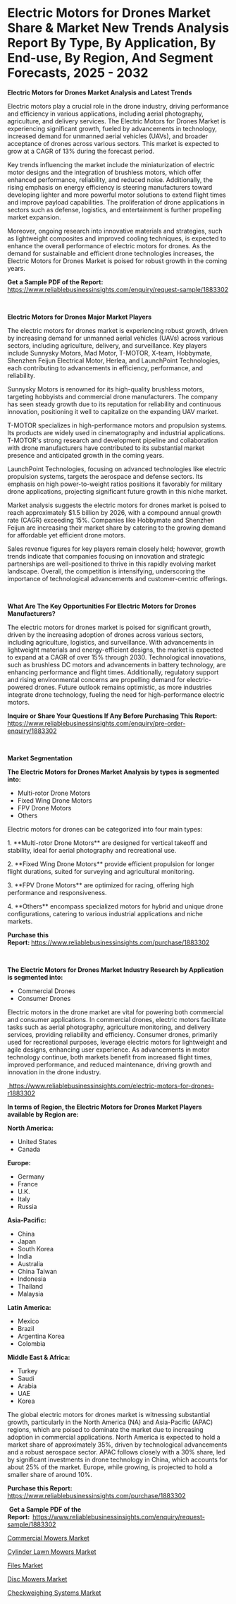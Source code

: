 <p><h1>Electric Motors for Drones Market Share & Market New Trends Analysis Report By Type, By Application, By End-use, By Region, And Segment Forecasts, 2025 - 2032</h1></p><p><strong>Electric Motors for Drones Market Analysis and Latest Trends</strong></p>
<p><p>Electric motors play a crucial role in the drone industry, driving performance and efficiency in various applications, including aerial photography, agriculture, and delivery services. The Electric Motors for Drones Market is experiencing significant growth, fueled by advancements in technology, increased demand for unmanned aerial vehicles (UAVs), and broader acceptance of drones across various sectors. This market is expected to grow at a CAGR of 13% during the forecast period.</p><p>Key trends influencing the market include the miniaturization of electric motor designs and the integration of brushless motors, which offer enhanced performance, reliability, and reduced noise. Additionally, the rising emphasis on energy efficiency is steering manufacturers toward developing lighter and more powerful motor solutions to extend flight times and improve payload capabilities. The proliferation of drone applications in sectors such as defense, logistics, and entertainment is further propelling market expansion. </p><p>Moreover, ongoing research into innovative materials and strategies, such as lightweight composites and improved cooling techniques, is expected to enhance the overall performance of electric motors for drones. As the demand for sustainable and efficient drone technologies increases, the Electric Motors for Drones Market is poised for robust growth in the coming years.</p></p>
<p><strong>Get a Sample PDF of the Report:&nbsp;</strong> <a href="https://www.reliablebusinessinsights.com/enquiry/request-sample/1883302?utm_campaign=1138&utm_medium=2&utm_source=Github&utm_content=ia&utm_term=22022025&utm_id=electric-motors-for-drones">https://www.reliablebusinessinsights.com/enquiry/request-sample/1883302</a></p>
<p>&nbsp;</p>
<p><strong>Electric Motors for Drones Major Market Players</strong></p>
<p><p>The electric motors for drones market is experiencing robust growth, driven by increasing demand for unmanned aerial vehicles (UAVs) across various sectors, including agriculture, delivery, and surveillance. Key players include Sunnysky Motors, Mad Motor, T-MOTOR, X-team, Hobbymate, Shenzhen Feijun Electrical Motor, Herlea, and LaunchPoint Technologies, each contributing to advancements in efficiency, performance, and reliability.</p><p>Sunnysky Motors is renowned for its high-quality brushless motors, targeting hobbyists and commercial drone manufacturers. The company has seen steady growth due to its reputation for reliability and continuous innovation, positioning it well to capitalize on the expanding UAV market.</p><p>T-MOTOR specializes in high-performance motors and propulsion systems. Its products are widely used in cinematography and industrial applications. T-MOTOR's strong research and development pipeline and collaboration with drone manufacturers have contributed to its substantial market presence and anticipated growth in the coming years.</p><p>LaunchPoint Technologies, focusing on advanced technologies like electric propulsion systems, targets the aerospace and defense sectors. Its emphasis on high power-to-weight ratios positions it favorably for military drone applications, projecting significant future growth in this niche market.</p><p>Market analysis suggests the electric motors for drones market is poised to reach approximately $1.5 billion by 2026, with a compound annual growth rate (CAGR) exceeding 15%. Companies like Hobbymate and Shenzhen Feijun are increasing their market share by catering to the growing demand for affordable yet efficient drone motors.</p><p>Sales revenue figures for key players remain closely held; however, growth trends indicate that companies focusing on innovation and strategic partnerships are well-positioned to thrive in this rapidly evolving market landscape. Overall, the competition is intensifying, underscoring the importance of technological advancements and customer-centric offerings.</p></p>
<p>&nbsp;</p>
<p><strong>What Are The Key Opportunities For Electric Motors for Drones Manufacturers?</strong></p>
<p><p>The electric motors for drones market is poised for significant growth, driven by the increasing adoption of drones across various sectors, including agriculture, logistics, and surveillance. With advancements in lightweight materials and energy-efficient designs, the market is expected to expand at a CAGR of over 15% through 2030. Technological innovations, such as brushless DC motors and advancements in battery technology, are enhancing performance and flight times. Additionally, regulatory support and rising environmental concerns are propelling demand for electric-powered drones. Future outlook remains optimistic, as more industries integrate drone technology, fueling the need for high-performance electric motors.</p></p>
<p><strong>Inquire or Share Your Questions If Any Before Purchasing This Report:</strong> <a href="https://www.reliablebusinessinsights.com/enquiry/pre-order-enquiry/1883302?utm_campaign=1138&utm_medium=2&utm_source=Github&utm_content=ia&utm_term=22022025&utm_id=electric-motors-for-drones">https://www.reliablebusinessinsights.com/enquiry/pre-order-enquiry/1883302</a></p>
<p>&nbsp;</p>
<p><strong>Market Segmentation</strong></p>
<p><strong>The Electric Motors for Drones Market Analysis by types is segmented into:</strong></p>
<p><ul><li>Multi-rotor Drone Motors</li><li>Fixed Wing Drone Motors</li><li>FPV Drone Motors</li><li>Others</li></ul></p>
<p><p>Electric motors for drones can be categorized into four main types: </p><p>1. **Multi-rotor Drone Motors** are designed for vertical takeoff and stability, ideal for aerial photography and recreational use. </p><p>2. **Fixed Wing Drone Motors** provide efficient propulsion for longer flight durations, suited for surveying and agricultural monitoring.</p><p>3. **FPV Drone Motors** are optimized for racing, offering high performance and responsiveness. </p><p>4. **Others** encompass specialized motors for hybrid and unique drone configurations, catering to various industrial applications and niche markets.</p></p>
<p><strong>Purchase this Report:&nbsp;</strong><a href="https://www.reliablebusinessinsights.com/purchase/1883302?utm_campaign=1138&utm_medium=2&utm_source=Github&utm_content=ia&utm_term=22022025&utm_id=electric-motors-for-drones">https://www.reliablebusinessinsights.com/purchase/1883302</a></p>
<p>&nbsp;</p>
<p><strong>The Electric Motors for Drones Market Industry Research by Application is segmented into:</strong></p>
<p><ul><li>Commercial Drones</li><li>Consumer Drones</li></ul></p>
<p><p>Electric motors in the drone market are vital for powering both commercial and consumer applications. In commercial drones, electric motors facilitate tasks such as aerial photography, agriculture monitoring, and delivery services, providing reliability and efficiency. Consumer drones, primarily used for recreational purposes, leverage electric motors for lightweight and agile designs, enhancing user experience. As advancements in motor technology continue, both markets benefit from increased flight times, improved performance, and reduced maintenance, driving growth and innovation in the drone industry.</p></p>
<p><a href="https://www.reliablebusinessinsights.com/electric-motors-for-drones-r1883302?utm_campaign=1138&utm_medium=2&utm_source=Github&utm_content=ia&utm_term=22022025&utm_id=electric-motors-for-drones">&nbsp;https://www.reliablebusinessinsights.com/electric-motors-for-drones-r1883302</a></p>
<p><strong>In terms of Region, the Electric Motors for Drones Market Players available by Region are:</strong></p>
<p>
    <p> <strong> North America: </strong>
        <ul>
            <li>United States</li>
            <li>Canada</li>
        </ul>
        </p> 
    <p> <strong> Europe: </strong>
        <ul>
            <li>Germany</li>
            <li>France</li>
            <li>U.K.</li>
            <li>Italy</li>
            <li>Russia</li>
        </ul>
        </p> 
    <p> <strong> Asia-Pacific: </strong>
        <ul>
            <li>China</li>
            <li>Japan</li>
            <li>South Korea</li>
            <li>India</li>
            <li>Australia</li>
            <li>China Taiwan</li>
            <li>Indonesia</li>
            <li>Thailand</li>
            <li>Malaysia</li>
        </ul>
        </p> 
    <p> <strong> Latin America: </strong>
        <ul>
            <li>Mexico</li>
            <li>Brazil</li>
            <li>Argentina Korea</li>
            <li>Colombia</li>
        </ul>
        </p> 
    <p> <strong> Middle East & Africa: </strong>
        <ul>
            <li>Turkey</li>
            <li>Saudi</li>
            <li>Arabia</li>
            <li>UAE</li>
            <li>Korea</li>
        </ul>
    </p>
    </p>
<p><p>The global electric motors for drones market is witnessing substantial growth, particularly in the North America (NA) and Asia-Pacific (APAC) regions, which are poised to dominate the market due to increasing adoption in commercial applications. North America is expected to hold a market share of approximately 35%, driven by technological advancements and a robust aerospace sector. APAC follows closely with a 30% share, led by significant investments in drone technology in China, which accounts for about 25% of the market. Europe, while growing, is projected to hold a smaller share of around 10%.</p></p>
<p><strong>Purchase this Report: </strong><a href="https://www.reliablebusinessinsights.com/purchase/1883302?utm_campaign=1138&utm_medium=2&utm_source=Github&utm_content=ia&utm_term=22022025&utm_id=electric-motors-for-drones">https://www.reliablebusinessinsights.com/purchase/1883302</a></p>
<p>&nbsp;<strong>Get a Sample PDF of the Report:&nbsp;&nbsp;</strong><a href="https://www.reliablebusinessinsights.com/enquiry/request-sample/1883302?utm_campaign=1138&utm_medium=2&utm_source=Github&utm_content=ia&utm_term=22022025&utm_id=electric-motors-for-drones">https://www.reliablebusinessinsights.com/enquiry/request-sample/1883302</a></p>
<p><strong></strong></p>
<p><p><a href="https://github.com/boshidendor/Market-Research-Report-List-1/blob/main/commercial-mowers-market.md?utm_campaign=1138&utm_medium=2&utm_source=Github&utm_content=ia&utm_term=22022025&utm_id=electric-motors-for-drones">Commercial Mowers Market</a></p><p><a href="https://github.com/cobinaydin13/Market-Research-Report-List-1/blob/main/cylinder-lawn-mowers-market.md?utm_campaign=1138&utm_medium=2&utm_source=Github&utm_content=ia&utm_term=22022025&utm_id=electric-motors-for-drones">Cylinder Lawn Mowers Market</a></p><p><a href="https://github.com/osamhcombre/Market-Research-Report-List-1/blob/main/files-market.md?utm_campaign=1138&utm_medium=2&utm_source=Github&utm_content=ia&utm_term=22022025&utm_id=electric-motors-for-drones">Files Market</a></p><p><a href="https://github.com/tygelusnernb/Market-Research-Report-List-1/blob/main/disc-mowers-market.md?utm_campaign=1138&utm_medium=2&utm_source=Github&utm_content=ia&utm_term=22022025&utm_id=electric-motors-for-drones">Disc Mowers Market</a></p><p><a href="https://github.com/mehakmiamid1/Market-Research-Report-List-1/blob/main/checkweighing-systems-market.md?utm_campaign=1138&utm_medium=2&utm_source=Github&utm_content=ia&utm_term=22022025&utm_id=electric-motors-for-drones">Checkweighing Systems Market</a></p></p>